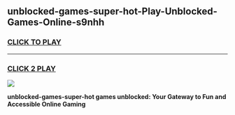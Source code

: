 
## unblocked-games-super-hot-Play-Unblocked-Games-Online-s9nhh
<h3>
<a href="https://premium76.site?title=unblocked-games-super-hot&ref=25A">CLICK TO PLAY</a></h3>
<hr>

<h3>
<a href="https://premium76.site?title=unblocked-games-super-hot&ref=25A">CLICK 2 PLAY</a>
  
</h3>

<a href="https://premium76.site?title=unblocked-games-super-hot&ref=25A"><img src="https://clearcache.store/games.png"></a>


**unblocked-games-super-hot games unblocked: Your Gateway to Fun and Accessible Online Gaming**
